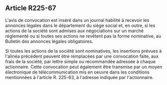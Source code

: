 Article R225-67
----
L'avis de convocation est inséré dans un journal habilité à recevoir les
annonces légales dans le département du siège social et, en outre, si les
actions de la société sont admises aux négociations sur un marché réglementé ou
si toutes ses actions ne revêtent pas la forme nominative, au Bulletin des
annonces légales obligatoires.

Si toutes les actions de la société sont nominatives, les insertions prévues à
l'alinéa précédent peuvent être remplacées par une convocation faite, aux frais
de la société, par lettre simple ou recommandée adressée à chaque actionnaire.
Cette convocation peut également être transmise par un moyen électronique de
télécommunication mis en oeuvre dans les conditions mentionnées à l'article R.
225-63, à l'adresse indiquée par l'actionnaire.
